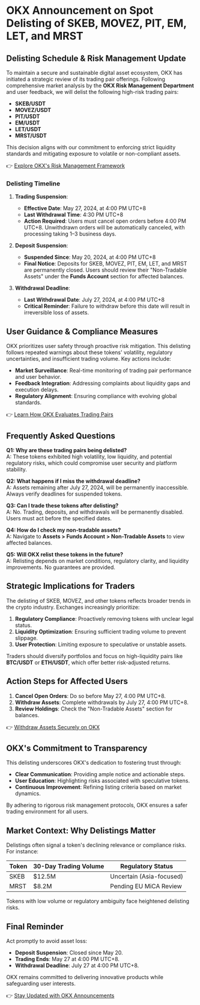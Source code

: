 # OKX Announcement on Spot Delisting of SKEB, MOVEZ, PIT, EM, LET, and MRST  

## Delisting Schedule & Risk Management Update  

To maintain a secure and sustainable digital asset ecosystem, OKX has initiated a strategic review of its trading pair offerings. Following comprehensive market analysis by the **OKX Risk Management Department** and user feedback, we will delist the following high-risk trading pairs:  

- **SKEB/USDT**  
- **MOVEZ/USDT**  
- **PIT/USDT**  
- **EM/USDT**  
- **LET/USDT**  
- **MRST/USDT**  

This decision aligns with our commitment to enforcing strict liquidity standards and mitigating exposure to volatile or non-compliant assets.  

👉 [Explore OKX's Risk Management Framework](https://bit.ly/okx-bonus)  

### Delisting Timeline  

1. **Trading Suspension**:  
   - **Effective Date**: May 27, 2024, at 4:00 PM UTC+8  
   - **Last Withdrawal Time**: 4:30 PM UTC+8  
   - **Action Required**: Users must cancel open orders before 4:00 PM UTC+8. Unwithdrawn orders will be automatically canceled, with processing taking 1–3 business days.  

2. **Deposit Suspension**:  
   - **Suspended Since**: May 20, 2024, at 4:00 PM UTC+8  
   - **Final Notice**: Deposits for SKEB, MOVEZ, PIT, EM, LET, and MRST are permanently closed. Users should review their "Non-Tradable Assets" under the **Funds Account** section for affected balances.  

3. **Withdrawal Deadline**:  
   - **Last Withdrawal Date**: July 27, 2024, at 4:00 PM UTC+8  
   - **Critical Reminder**: Failure to withdraw before this date will result in irreversible loss of assets.  

## User Guidance & Compliance Measures  

OKX prioritizes user safety through proactive risk mitigation. This delisting follows repeated warnings about these tokens' volatility, regulatory uncertainties, and insufficient trading volume. Key actions include:  

- **Market Surveillance**: Real-time monitoring of trading pair performance and user behavior.  
- **Feedback Integration**: Addressing complaints about liquidity gaps and execution delays.  
- **Regulatory Alignment**: Ensuring compliance with evolving global standards.  

👉 [Learn How OKX Evaluates Trading Pairs](https://bit.ly/okx-bonus)  

## Frequently Asked Questions  

**Q1: Why are these trading pairs being delisted?**  
A: These tokens exhibited high volatility, low liquidity, and potential regulatory risks, which could compromise user security and platform stability.  

**Q2: What happens if I miss the withdrawal deadline?**  
A: Assets remaining after July 27, 2024, will be permanently inaccessible. Always verify deadlines for suspended tokens.  

**Q3: Can I trade these tokens after delisting?**  
A: No. Trading, deposits, and withdrawals will be permanently disabled. Users must act before the specified dates.  

**Q4: How do I check my non-tradable assets?**  
A: Navigate to **Assets > Funds Account > Non-Tradable Assets** to view affected balances.  

**Q5: Will OKX relist these tokens in the future?**  
A: Relisting depends on market conditions, regulatory clarity, and liquidity improvements. No guarantees are provided.  

## Strategic Implications for Traders  

The delisting of SKEB, MOVEZ, and other tokens reflects broader trends in the crypto industry. Exchanges increasingly prioritize:  

1. **Regulatory Compliance**: Proactively removing tokens with unclear legal status.  
2. **Liquidity Optimization**: Ensuring sufficient trading volume to prevent slippage.  
3. **User Protection**: Limiting exposure to speculative or unstable assets.  

Traders should diversify portfolios and focus on high-liquidity pairs like **BTC/USDT** or **ETH/USDT**, which offer better risk-adjusted returns.  

## Action Steps for Affected Users  

1. **Cancel Open Orders**: Do so before May 27, 4:00 PM UTC+8.  
2. **Withdraw Assets**: Complete withdrawals by July 27, 4:00 PM UTC+8.  
3. **Review Holdings**: Check the "Non-Tradable Assets" section for balances.  

👉 [Withdraw Assets Securely on OKX](https://bit.ly/okx-bonus)  

## OKX's Commitment to Transparency  

This delisting underscores OKX's dedication to fostering trust through:  

- **Clear Communication**: Providing ample notice and actionable steps.  
- **User Education**: Highlighting risks associated with speculative tokens.  
- **Continuous Improvement**: Refining listing criteria based on market dynamics.  

By adhering to rigorous risk management protocols, OKX ensures a safer trading environment for all users.  

## Market Context: Why Delistings Matter  

Delistings often signal a token's declining relevance or compliance risks. For instance:  

| Token   | 30-Day Trading Volume | Regulatory Status       |  
|---------|-----------------------|-------------------------|  
| SKEB    | $12.5M                | Uncertain (Asia-focused)|  
| MRST    | $8.2M                 | Pending EU MiCA Review  |  

Tokens with low volume or regulatory ambiguity face heightened delisting risks.  

## Final Reminder  

Act promptly to avoid asset loss:  

- **Deposit Suspension**: Closed since May 20.  
- **Trading Ends**: May 27 at 4:00 PM UTC+8.  
- **Withdrawal Deadline**: July 27 at 4:00 PM UTC+8.  

OKX remains committed to delivering innovative products while safeguarding user interests.  

👉 [Stay Updated with OKX Announcements](https://bit.ly/okx-bonus)  
